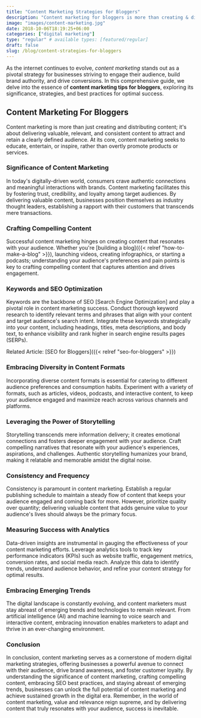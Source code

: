 ```yaml
---
title: "Content Marketing Strategies for Bloggers"
description: "Content marketing for bloggers is more than creating & distributing material, it's about delivering valuable, relevant, consistent digital data to satisfy a target audience."
image: "images/content-marketing.jpg"
date: 2018-10-06T18:19:25+06:00
categories: ["digital marketing"]
type: "regular" # available types: [featured/regular]
draft: false
slug: /blog/content-strategies-for-bloggers
---
```


As the internet continues to evolve, _content marketing_ stands out as a pivotal strategy for businesses striving to engage their audience, build brand authority, and drive conversions. In this comprehensive guide, we delve into the essence of **content marketing tips for bloggers**, exploring its significance, strategies, and best practices for optimal success.

## Content Marketing For Bloggers

Content marketing is more than just creating and distributing content; it's about delivering valuable, relevant, and consistent content to attract and retain a clearly defined audience. At its core, content marketing seeks to educate, entertain, or inspire, rather than overtly promote products or services.

### Significance of Content Marketing

In today's digitally-driven world, consumers crave authentic connections and meaningful interactions with brands. Content marketing facilitates this by fostering trust, credibility, and loyalty among target audiences. By delivering valuable content, businesses position themselves as industry thought leaders, establishing a rapport with their customers that transcends mere transactions.

### Crafting Compelling Content

Successful content marketing hinges on creating content that resonates with your audience. Whether you're [building a blog]({{< relref "how-to-make-a-blog" >}}), launching videos, creating infographics, or starting a podcasts; understanding your audience's preferences and pain points is key to crafting compelling content that captures attention and drives engagement.

### Keywords and SEO Optimization

Keywords are the backbone of SEO [Search Engine Optimization] and play a pivotal role in content marketing success. Conduct thorough keyword research to identify relevant terms and phrases that align with your content and target audience's search intent. Integrate these keywords strategically into your content, including headings, titles, meta descriptions, and body text, to enhance visibility and rank higher in search engine results pages (SERPs).

Related Article: [SEO for Bloggers]({{< relref "seo-for-bloggers" >}})

### Embracing Diversity in Content Formats

Incorporating diverse content formats is essential for catering to different audience preferences and consumption habits. Experiment with a variety of formats, such as articles, videos, podcasts, and interactive content, to keep your audience engaged and maximize reach across various channels and platforms.

### Leveraging the Power of Storytelling

Storytelling transcends mere information delivery; it creates emotional connections and fosters deeper engagement with your audience. Craft compelling narratives that resonate with your audience's experiences, aspirations, and challenges. Authentic storytelling humanizes your brand, making it relatable and memorable amidst the digital noise.

### Consistency and Frequency

Consistency is paramount in content marketing. Establish a regular publishing schedule to maintain a steady flow of content that keeps your audience engaged and coming back for more. However, prioritize quality over quantity; delivering valuable content that adds genuine value to your audience's lives should always be the primary focus.

### Measuring Success with Analytics

Data-driven insights are instrumental in gauging the effectiveness of your content marketing efforts. Leverage analytics tools to track key performance indicators (KPIs) such as website traffic, engagement metrics, conversion rates, and social media reach. Analyze this data to identify trends, understand audience behavior, and refine your content strategy for optimal results.

### Embracing Emerging Trends

The digital landscape is constantly evolving, and content marketers must stay abreast of emerging trends and technologies to remain relevant. From artificial intelligence (AI) and machine learning to voice search and interactive content, embracing innovation enables marketers to adapt and thrive in an ever-changing environment.

### Conclusion

In conclusion, content marketing serves as a cornerstone of modern digital marketing strategies, offering businesses a powerful avenue to connect with their audience, drive brand awareness, and foster customer loyalty. By understanding the significance of content marketing, crafting compelling content, embracing SEO best practices, and staying abreast of emerging trends, businesses can unlock the full potential of content marketing and achieve sustained growth in the digital era. Remember, in the world of content marketing, value and relevance reign supreme, and by delivering content that truly resonates with your audience, success is inevitable.
